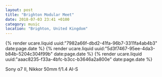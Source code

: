 ```yaml
---
layout: post
title: "Brighton Modular Meet"
date: 2018-07-03 23:41 +0100
category: music
location: "Brighton, United Kingdom"
---
```


{% render ucare.liquid uuid:"7982a66f-dbd2-41fa-96b7-3311fa4ab4b3" date:page.date %}
{% render ucare.liquid uuid:"5d3f7467-95ee-4da3-b84b-5204c304f99b" date:page.date %}
{% render ucare.liquid uuid:"aaac8235-f33a-4bfc-b3cc-b3646a2a800e" date:page.date %}

Sony α7 II, Nikkor 50mm f/1.4 AI-S